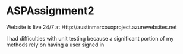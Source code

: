 # ASPAssignment2
Website is live 24/7 at Http://austinmarcouxproject.azurewebsites.net


I had difficulties with unit testing because a significant portion of my methods rely on having a user signed in
